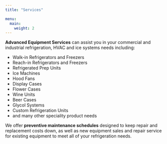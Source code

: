 ```yaml
---
title: "Services"

menu:
  main:
    weight: 2
---
```


**Advanced Equipment Services** can assist you in your commercial and industrial refrigeration, HVAC and ice systems needs including:

- Walk-in Refrigerators and Freezers
- Reach-in Refrigerators and Freezers
- Refrigerated Prep Units
- Ice Machines
- Hood Fans
- Display Cases
- Flower Cases
- Wine Units
- Beer Cases
- Glycol Systems
- Custom Refrigeration Units
- and many other speciality product needs

We offer **preventive maintenance schedules** designed to keep repair and replacement costs down, as well as new equipment sales and repair service for existing equipment to meet all of your refrigeration needs.
